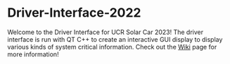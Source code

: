 # Driver-Interface-2022

Welcome to the Driver Interface for UCR Solar Car 2023! The driver interface is run with QT C++ to create an 
interactive GUI display to display various kinds of system critical information. Check out the [Wiki](https://github.com/UCR-Solar-Car/DriverInterface/wiki) page for 
more information! 
